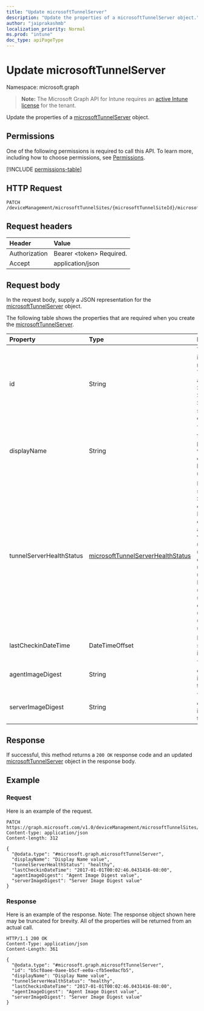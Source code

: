 ```yaml
---
title: "Update microsoftTunnelServer"
description: "Update the properties of a microsoftTunnelServer object."
author: "jaiprakashmb"
localization_priority: Normal
ms.prod: "intune"
doc_type: apiPageType
---
```


# Update microsoftTunnelServer

Namespace: microsoft.graph

> **Note:** The Microsoft Graph API for Intune requires an [active Intune license](https://go.microsoft.com/fwlink/?linkid=839381) for the tenant.

Update the properties of a [microsoftTunnelServer](../resources/intune-mstunnel-microsofttunnelserver.md) object.

## Permissions
One of the following permissions is required to call this API. To learn more, including how to choose permissions, see [Permissions](/graph/permissions-reference).

<!-- { "blockType": "permissions", "name": "intune_mstunnel_microsofttunnelserver_update" } -->
[!INCLUDE [permissions-table](../includes/permissions/intune-mstunnel-microsofttunnelserver-update-permissions.md)]

## HTTP Request
<!-- {
  "blockType": "ignored"
}
-->
``` http
PATCH /deviceManagement/microsoftTunnelSites/{microsoftTunnelSiteId}/microsoftTunnelServers/{microsoftTunnelServerId}
```

## Request headers
|Header|Value|
|:---|:---|
|Authorization|Bearer &lt;token&gt; Required.|
|Accept|application/json|

## Request body
In the request body, supply a JSON representation for the [microsoftTunnelServer](../resources/intune-mstunnel-microsofttunnelserver.md) object.

The following table shows the properties that are required when you create the [microsoftTunnelServer](../resources/intune-mstunnel-microsofttunnelserver.md).

|Property|Type|Description|
|:---|:---|:---|
|id|String|The unique identifier for the managed server. This id is assigned at enrollment time. Supports: $delete. $Update, $insert, $skip, $top is not supported. Read-only.|
|displayName|String|The display name for the server. This property is required when a server is created and cannot be cleared during updates.|
|tunnelServerHealthStatus|[microsoftTunnelServerHealthStatus](../resources/intune-mstunnel-microsofttunnelserverhealthstatus.md)|Indicates the server's health Status as of the last evaluation time. Health is evaluated every 60 seconds, and the possible values are: unknown, healthy, unhealthy, warning, offline, upgradeInProgress, upgradeFailed. Possible values are: `unknown`, `healthy`, `unhealthy`, `warning`, `offline`, `upgradeInProgress`, `upgradeFailed`, `unknownFutureValue`.|
|lastCheckinDateTime|DateTimeOffset|Indicates when the server last checked in|
|agentImageDigest|String|The digest of the current agent image running on this server|
|serverImageDigest|String|The digest of the current server image running on this server|



## Response
If successful, this method returns a `200 OK` response code and an updated [microsoftTunnelServer](../resources/intune-mstunnel-microsofttunnelserver.md) object in the response body.

## Example

### Request
Here is an example of the request.
``` http
PATCH https://graph.microsoft.com/v1.0/deviceManagement/microsoftTunnelSites/{microsoftTunnelSiteId}/microsoftTunnelServers/{microsoftTunnelServerId}
Content-type: application/json
Content-length: 312

{
  "@odata.type": "#microsoft.graph.microsoftTunnelServer",
  "displayName": "Display Name value",
  "tunnelServerHealthStatus": "healthy",
  "lastCheckinDateTime": "2017-01-01T00:02:46.0431416-08:00",
  "agentImageDigest": "Agent Image Digest value",
  "serverImageDigest": "Server Image Digest value"
}
```

### Response
Here is an example of the response. Note: The response object shown here may be truncated for brevity. All of the properties will be returned from an actual call.
``` http
HTTP/1.1 200 OK
Content-Type: application/json
Content-Length: 361

{
  "@odata.type": "#microsoft.graph.microsoftTunnelServer",
  "id": "b5cf0aee-0aee-b5cf-ee0a-cfb5ee0acfb5",
  "displayName": "Display Name value",
  "tunnelServerHealthStatus": "healthy",
  "lastCheckinDateTime": "2017-01-01T00:02:46.0431416-08:00",
  "agentImageDigest": "Agent Image Digest value",
  "serverImageDigest": "Server Image Digest value"
}
```
